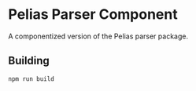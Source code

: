 # Pelias Parser Component

A componentized version of the Pelias parser package.

## Building

```shell
npm run build
```
